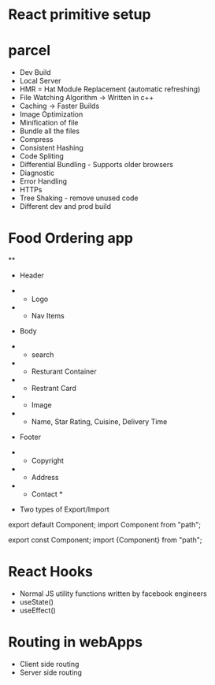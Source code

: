 # React primitive setup

# parcel

- Dev Build
- Local Server
- HMR = Hat Module Replacement (automatic refreshing)
- File Watching Algorithm -> Written in c++
- Caching -> Faster Builds
- Image Optimization
- Minification of file
- Bundle all the files
- Compress
- Consistent Hashing
- Code Spliting
- Differential Bundling - Supports older browsers
- Diagnostic
- Error Handling
- HTTPs
- Tree Shaking - remove unused code
- Different dev and prod build

# Food Ordering app

\*\*

- Header
- - Logo
- - Nav Items
- Body
- - search
- - Resturant Container
- - Restrant Card
- - Image
- - Name, Star Rating, Cuisine, Delivery Time
- Footer
- - Copyright
- - Address
- - Contact \*

- Two types of Export/Import

export default Component;
import Component from "path";

export const Component;
import {Component} from "path";

# React Hooks

- Normal JS utility functions written by facebook engineers
- useState()
- useEffect()

# Routing in webApps

- Client side routing
- Server side routing
